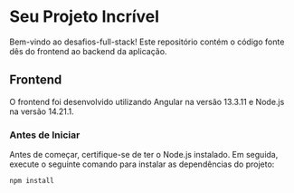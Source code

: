 # Seu Projeto Incrível

Bem-vindo ao desafios-full-stack! Este repositório contém o código fonte dês do frontend ao backend da aplicação.

## Frontend

O frontend foi desenvolvido utilizando Angular na versão 13.3.11 e Node.js na versão 14.21.1.

### Antes de Iniciar

Antes de começar, certifique-se de ter o Node.js instalado. Em seguida, execute o seguinte comando para instalar as dependências do projeto:

```bash
npm install
